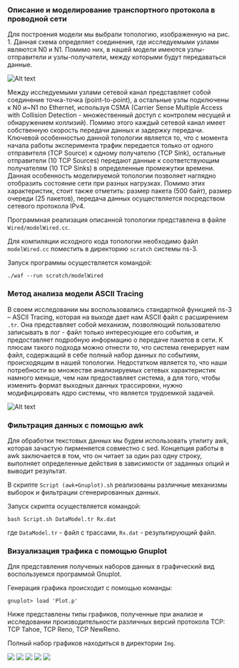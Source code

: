 ### Описание и моделирование транспортного протокола в проводной сети

Для построения модели мы выбрали топологию, изображенную на рис. 1. Данная схема определяет соединения, где исследуемыми узлами являются N0 и N1. Помимо них, в нашей модели имеются узлы-отправители и узлы-получатели, между которыми будут передаваться данные.

![Alt text](https://github.com/tulskov/ns-3-system/blob/master/Wired/Img/topology.png "Рис. 1. Моделируемая топология сети")

Между исследуемыми узлами сетевой канал представляет собой соединение точка-точка (point-to-point), а остальные узлы подключены к N0 и~N1 по Ethernet, используя CSMA (Carrier Sense Multiple Access with Collision Detection - множественный доступ с контролем несущей и обнаружением коллизий). Помимо этого каждый сетевой канал имеет собственную скорость передачи данных и задержку передачи. Ключевой особенностью данной топологии является то, что с момента начала работы эксперимента трафик передается только от одного отправителя (TCP Source) к одному получателю (TCP Sink), остальные отправители (10 TCP Sources) передают данные к соответствующим получателям (10 TCP Sinks) в определенные промежутки времени. Данная особенность моделируемой топологии позволяет наглядно отобразить состояние сети при разных нагрузках. Помимо этих характеристик, стоит также отметить: размер пакета (500 байт), размер очереди (25 пакетов), передача данных осуществляется посредством сетевого протокола IPv4.

Программная реализация описанной топологии представлена в файле ```Wired/modelWired.cc```. 

Для компиляции исходного кода топологии необходимо файл ```modelWired.cc``` поместить в директорию ```scratch``` системы ns-3.

Запуск программы осуществляется командой: 
```
./waf --run scratch/modelWired
``` 

### Метод анализа модели ASCII Tracing

В своем исследовании мы воспользовались стандартной функцией ns-3 – ASCII Tracing, которая на выходе дает нам ASCII файл с расширением ```.tr```. Она представляет собой механизм, позволяющий пользователю записывать в лог - файл только интересующие его события, и предоставляет подробную информацию о передаче пакетов в сети. К плюсам такого подхода можно отнести то, что система генерирует нам файл, содержащий в себе полный набор данных по событиям, происходящим в нашей топологии. Недостатком является то, что наши потребности во множестве анализируемых сетевых характеристик намного меньше, чем нам предоставляет система, а для того, чтобы изменить формат выходных данных трассировки, нужно модифицировать ядро системы, что является трудоемкой задачей.

![Alt text](https://github.com/tulskov/ns-3-system/blob/master/Wired/Img/data.png "Рис. 2. Фрагмент трассы модели")

### Фильтрация данных с помощью awk
Для обработки текстовых данных мы будем использовать утилиту awk, которая зачастую пирменяется совместно с sed. Концепция работы в awk заключается в том, что он читает за один раз одну строку, выполняет определенные действия в зависимости от заданных опций и выводит результат.

В скрипте ```Script (awk+Gnuplot).sh``` реализованы различные механизмы выборок и фильтрации сгенерированных данных.

Запуск скрипта осуществляется командой:
```
bash Script.sh DataModel.tr Rx.dat
```
где ```DataModel.tr``` - файл с трассами, ```Rx.dat``` - результирующий файл.

### Визуализация трафика с помощью Gnuplot
Для представления полученых наборов данных в графический вид воспользуемся программой Gnuplot.

Генерация графика происходит с помощью команды:
```
gnuplot> load 'Plot.p'
```
Ниже представлены типы графиков, полученные при анализе и исследовании производительности различных версий протокола TCP: TCP Tahoe, TCP Reno, TCP NewReno. 

Полный набор графиков находиться в директории ```Img```.

![](https://github.com/tulskov/ns-3-system/blob/master/Wired/Img/Tc10.png)
![](https://github.com/tulskov/ns-3-system/blob/master/Wired/Img/NRca.png)
![](https://github.com/tulskov/ns-3-system/blob/master/Wired/Img/Rs10.png)
![](https://github.com/tulskov/ns-3-system/blob/master/Wired/Img/Tsa.png)
![](https://github.com/tulskov/ns-3-system/blob/master/Wired/Img/NRcwnd.png)

